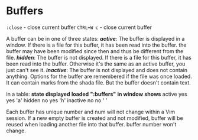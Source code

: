 # Buffers
`:close` - close current buffer
`CTRL+W c` - close current buffer

A buffer can be in one of three states:
***active***: The buffer is displayed in a window. If there is a file for this buffer, it has been read into the buffer. the buffer may have been modified since then and thus be different from the file. 
***hidden***: The buffer is not displayed. If there is a file for this buffer, it has been read into the buffer. Otherwise it's the same as an active buffer, you just can't see it.
***inactive***: The buffer is not displayed and does not contain anything. Options for the buffer are remembered if the file was once loaded. It can contain marks from the shada file. But the buffer doesn't contain text. 

in a table:
**state**        **displayed**      **loaded**        **":buffers"**
             **in window**                    **shows** 
active         yes           yes           'a'
hidden         no            yes           'h'
inactive       no            no            ' ' 

Each buffer has unique number and num will not change within a Vim session. 
If a new empty buffer is created and not modified, buffer will be reused when loading another file into that buffer. buffer number won't change.


